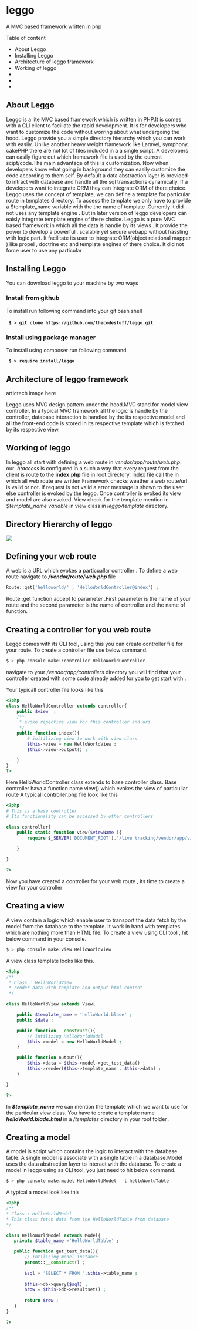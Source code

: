 # leggo
A MVC based framework written in php

Table of content
<ul>
  <li>About Leggo</li>
  <li>Installing Leggo</li>
  <li>Architecture of leggo framework</li>
  <li>Working of leggo</li>
  <li></li>
  <li></li>
  <li></li>
</ul>

<h2>About Leggo</h2>
<p>
Leggo is a lite MVC based framework which is written in PHP.It is comes with a CLI client to faciliate the rapid development. It is for developers who want to customize the code without worring about what undergoing the hood. Leggo provide you a simple directory hierarchy which you can work with easily. 
Unlike another heavy weight framework like Laravel, symphony, cakePHP there are not lot of files included in a a single script. A developers can easily figure out which framework file is used by the current scipt/code.The main advantage of this is customization. Now when developers know what going in background they can easily customize the code according to them self. By default a data abstraction layer is provided to intract with database and handle all the sql transactions dynamically. If a developers want to integrate ORM they can integrate ORM of there choice. 
Leggo uses the concept of template, we can define a template for particular route in templates directory. To access the template we only have to provide a $template_name variable with the the name of template .Currently it did not uses any template engine . But in later version of leggo developers can eaisly integrate template engine of there choice. 
Leggo is a pure MVC based framework in which all the data is handle by its views . It provide the power to develop a powerfull, scalable yet secure webapp without hassling with logic part. It facilitate its user to integrate ORM(object relational mapper ) like propel , doctrine etc  and template engines of there choice. It did not force user to use any particular 

</p>
<h2>Installing Leggo</h2>
<p>You can download leggo to your machine by two ways</p>

<h3>Install from github</h3>
<p>
 To install run following command into your git bash shell<br/><br/>
  <code><b> $ > git clone https://github.com/thecodestuff/leggo.git </b></code>
</p>
<h3>Install using package manager</h3>
<p>To install using composer run following command</p>
<code><b> $ > require install/leggo </b></code>

<h2>Architecture of leggo framework</h2>
<p>artictech image here</p>
<p>Leggo uses MVC design pattern under the hood.MVC stand for model view controller. In a typical MVC framework all the logic is handle by the controller, database interaction is handled by the its respective model and all the front-end code is stored in its respective template which is fetched by its respective view.</p>

<h2>Working of leggo</h2>
<p>
  In leggo all start with defining a web route in <em>vendor/app/route/web.php</em>. our <em>.htaccess</em> is configured in a such a way that every request from the client is route to the <b>index.php</b> file in root directory. Index file call the <bweb.php</b> in which all web route are written.Framework checks weather a web route/url is valid or not. 
If request is not valid a error message is shown to the user else controller is evoked by the leggo. Once controller is evoked its view and model are also evoked. View check for the template mention in <em>$template_name variable</em> in view class in <em>leggo/template</em> directory. 
</p>

<h2>Directory Hierarchy of leggo</h2>
<img src="screenshots/dh.PNG" />

<h2>Defining your web route </h2>
<p> 
 A web is a URL which evokes a particuallar controller .
  To define a web route navigate to <em><b> /vendor/route/web.php </b></em> file
  <br/>
  
  ```php
  Route::get('helloworld/' , 'HelloWorldController@index') ;
```
Route::get function accept to parameter .First parameter is the name of your route and the second parameter is the name of controller and the name of function.
</p>

<h2>Creating a controller for you web route</h2>
<p>
Leggo comes with its CLI tool, using this you can create controller file for your  route. 
To create a controller file use below command. 

```php
$ > php console make::controller HelloWorldController
```
navigate to your <em>/vendor/app/controllers</em> directory you will find that your controller created with some code already added for you to get start with .

Your typicall controller file looks like this 

```php
<?php 
class HelloWorldController extends controller{
	public $view  ;
	/**
	 * evoke repective view for this controller and uri
	 */
	public function index(){
		# initilizing view to work with view class
		$this->view = new HelloWorldView ;
		$this->view->output() ;

	}
}
?>
```
Here HelloWorldController class extends to base controller class. Base controller hava a function name view() which evokes the view of particullar route 
A typicall controller.php file look like this 

```php
<?php 
# This is a base controller 
# Its functionality can be accessed by other controllers 

class controller{
	public static function view($viewName ){
		require $_SERVER['DOCUMENT_ROOT'].'/live tracking/vendor/app/view/'.$viewName.'.php' ;
		
	}

}

?>
```
Now you have created a controller for your web route , its time to create a view for your controller 
</p>

<h2>Creating a view</h2>
<p>
  A view contain a logic which enable user to transport the data fetch by the model from the database to the template. It work in hand with templates which are nothing more than HTML file. 
To create a view using CLI tool , hit below command in  your console.

```php
$ > php console make:view HelloWorldView
```
A view class template looks like this.

```php
<?php 
/**
 * Class : HelloWorldView
 * render data with template and output html content
 */

class HelloWorldView extends View{

 	public $template_name = 'helloWorld.blade' ;
 	public $data ;

 	public function __construct(){
 		// intilizing HelloWorldModel 
 		$this->model = new HelloWorldModel ; 		
 	}

 	public function output(){
 		$this->data = $this->model->get_test_data() ;
 		$this->render($this->template_name , $this->data) ;
 	}

}

?>
```
In <em><b>$template_name</b></em> we can mention the template which we want to use for the particular view class. You have to create a template name <em><b>helloWorld.blade.html</b></em> in a <em>/templates</em> directory in your root folder . 

<h2>Creating a model</h2>
<p>
A model is script which contains the logic to interact with the database table. A single model is associate with a single table in a database.Model uses the data abstraction layer to interact with the database.
To create a model in leggo using as CLI tool, you just need to hit below command.
  
 ```php
 $ > php console make:model HelloWorldModel  -t helloWorldTable
 ```
 A typical  a model look like this 
 
 ```php
 <?php 
/**
 * Class : HelloWorldModel 
 * This class fetch data from the HelloWorldTable from database
 */

class HelloWorldModel extends Model{
	private $table_name ='HelloWorldTable' ;

	public function get_test_data(){
		// intilizing model instance 
		parent::__construct() ;
    
		$sql = 'SELECT * FROM '.$this->table_name ;
    
		$this->db->query($sql) ;
		$row = $this->db->resultset() ;
    
		return $row ;
	}
}

?>
 ```

</p>
</p>
